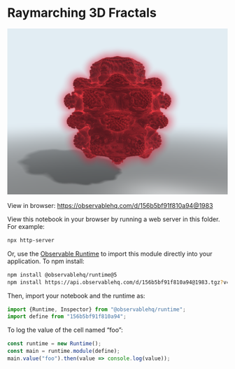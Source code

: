 # Raymarching 3D Fractals

<img src="https://raw.githubusercontent.com/calebchase/Raymarching-3D-Fractals/7abc355319416a3c73b8a43dd5c421a32018251d/mandelbulb.png" width="600" />

View in browser: https://observablehq.com/d/156b5bf91f810a94@1983

View this notebook in your browser by running a web server in this folder. For
example:

~~~sh
npx http-server
~~~

Or, use the [Observable Runtime](https://github.com/observablehq/runtime) to
import this module directly into your application. To npm install:

~~~sh
npm install @observablehq/runtime@5
npm install https://api.observablehq.com/d/156b5bf91f810a94@1983.tgz?v=3
~~~

Then, import your notebook and the runtime as:

~~~js
import {Runtime, Inspector} from "@observablehq/runtime";
import define from "156b5bf91f810a94";
~~~

To log the value of the cell named “foo”:

~~~js
const runtime = new Runtime();
const main = runtime.module(define);
main.value("foo").then(value => console.log(value));
~~~
